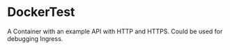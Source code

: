 # DockerTest
A Container with an example API with HTTP and HTTPS. Could be used for debugging Ingress.
